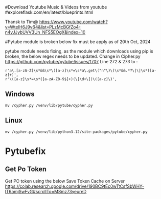 ﻿#Download Youtube Music & Videos from youtube
#exploreflask.com/en/latest/blueprints.html

Thansk to Tim@
https://www.youtube.com/watch?v=WteIH6J9v64&list=PLzMcBGfZo4-n4vJJybUVV3Un_NFS5EOgX&index=10

#Pytube module is broken below fix must be apply as of 20th Oct, 2024

pytube module needs fixing, as the module which downloads using pip is broken, the below regex needs to be updated.
Change in Cipher.py
https://github.com/pytube/pytube/issues/1707
Line 272 & 273 to :
```
r'a\.[a-zA-Z]\s*&&\s*\([a-z]\s*=\s*a\.get\("n"\)\)\s*&&.*?\|\|\s*([a-z]+)',
r'\([a-z]\s*=\s*([a-zA-Z0-9$]+)(\[\d+\])\([a-z]\)',
```
## Windows
```
mv /cypher.py /venv/lib/pytube/cypher.py
```
## Linux
```
mv /cypher.py /venv/lib/python3.12/site-packages/pytube/cypher.py
```

# Pytubefix

## Get Po Token
Get PO token using the below
Save Token Cache on Server
https://colab.research.google.com/drive/190BC9tEc0wTtCsfSbWHY-lT6amjSwFyG#scrollTo=M8mz73yeureD